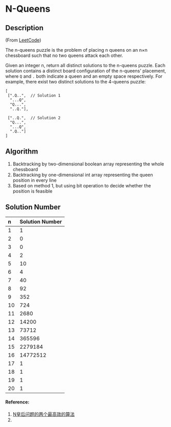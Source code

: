# N-Queens
## Description
(From [LeetCode](https://leetcode.com/problems/n-queens/))

The n-queens puzzle is the problem of placing n queens on an n×n chessboard such that no two queens attack each other.

Given an integer n, return all distinct solutions to the n-queens puzzle.
Each solution contains a distinct board configuration of the n-queens' placement, where `Q` and `.` both indicate a queen
 and an empty space respectively.
For example, there exist two distinct solutions to the 4-queens puzzle:
```
[
 [".Q..",  // Solution 1
  "...Q",
  "Q...",
  "..Q."],

 ["..Q.",  // Solution 2
  "Q...",
  "...Q",
  ".Q.."]
]
```

## Algorithm
1. Backtracking by two-dimensional boolean array representing the whole chessboard
2. Backtracking by one-dimensional int array representing the queen position in every line
3. Based on method 1, but using bit operation to decide whether the position is feasible

## Solution Number
|   n   | Solution Number |
| :---- | :--------- |
|   1   |   1        |
|   2   |   0        |
|   3   |   0        |
|   4   |   2        |
|   5   |   10       |
|   6   |   4        |
|   7   |   40       |
|   8   |   92       |
|   9   |   352      |
|   10  |   724      |
|   11  |   2680     |
|   12  |   14200    |
|   13  |   73712    |
|   14  |   365596   |
|   15  |   2279184  |
|   16  |   14772512 |
|   17  |   1        |
|   18  |   1        |
|   19  |   1        |
|   20  |   1        |


#### Reference: 
1. [N皇后问题的两个最高效的算法](http://blog.csdn.net/hackbuteer1/article/details/6657109)
2. 